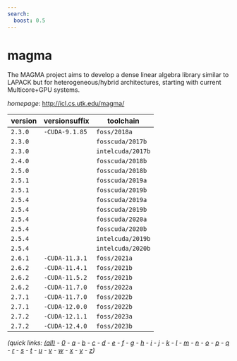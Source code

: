 ```yaml
---
search:
  boost: 0.5
---
```

# magma

The MAGMA project aims to develop a dense linear algebra library similar to  LAPACK but for heterogeneous/hybrid architectures, starting with current Multicore+GPU systems.

*homepage*: <http://icl.cs.utk.edu/magma/>

version | versionsuffix | toolchain
--------|---------------|----------
``2.3.0`` | ``-CUDA-9.1.85`` | ``foss/2018a``
``2.3.0`` |  | ``fosscuda/2017b``
``2.3.0`` |  | ``intelcuda/2017b``
``2.4.0`` |  | ``fosscuda/2018b``
``2.5.0`` |  | ``fosscuda/2018b``
``2.5.1`` |  | ``fosscuda/2019a``
``2.5.1`` |  | ``fosscuda/2019b``
``2.5.4`` |  | ``fosscuda/2019a``
``2.5.4`` |  | ``fosscuda/2019b``
``2.5.4`` |  | ``fosscuda/2020a``
``2.5.4`` |  | ``fosscuda/2020b``
``2.5.4`` |  | ``intelcuda/2019b``
``2.5.4`` |  | ``intelcuda/2020b``
``2.6.1`` | ``-CUDA-11.3.1`` | ``foss/2021a``
``2.6.2`` | ``-CUDA-11.4.1`` | ``foss/2021b``
``2.6.2`` | ``-CUDA-11.5.2`` | ``foss/2021b``
``2.6.2`` | ``-CUDA-11.7.0`` | ``foss/2022a``
``2.7.1`` | ``-CUDA-11.7.0`` | ``foss/2022b``
``2.7.1`` | ``-CUDA-12.0.0`` | ``foss/2022b``
``2.7.2`` | ``-CUDA-12.1.1`` | ``foss/2023a``
``2.7.2`` | ``-CUDA-12.4.0`` | ``foss/2023b``


*(quick links: [(all)](../index.md) - [0](../0/index.md) - [a](../a/index.md) - [b](../b/index.md) - [c](../c/index.md) - [d](../d/index.md) - [e](../e/index.md) - [f](../f/index.md) - [g](../g/index.md) - [h](../h/index.md) - [i](../i/index.md) - [j](../j/index.md) - [k](../k/index.md) - [l](../l/index.md) - [m](../m/index.md) - [n](../n/index.md) - [o](../o/index.md) - [p](../p/index.md) - [q](../q/index.md) - [r](../r/index.md) - [s](../s/index.md) - [t](../t/index.md) - [u](../u/index.md) - [v](../v/index.md) - [w](../w/index.md) - [x](../x/index.md) - [y](../y/index.md) - [z](../z/index.md))*

